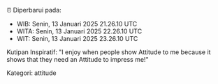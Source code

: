 ⏰ Diperbarui pada:
- WIB: Senin, 13 Januari 2025 21.26.10 UTC
- WITA: Senin, 13 Januari 2025 22.26.10 UTC
- WIT: Senin, 13 Januari 2025 23.26.10 UTC

Kutipan Inspiratif:
"I enjoy when people show Attitude to me because it shows that they need an Attitude to impress me!"


Kategori: attitude

